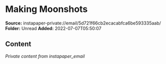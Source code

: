 # Making Moonshots

**Source:** instapaper-private://email/5d721f66cb2ecacabfca6be593335aab/
**Folder:** Unread
**Added:** 2022-07-07T05:50:07




## Content
*Private content from instapaper_email*

